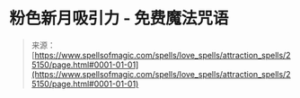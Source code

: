 <!--yml

category: 未分类

date: 2024-06-12 19:11:49

-->

# 粉色新月吸引力 - 免费魔法咒语

> 来源：[https://www.spellsofmagic.com/spells/love_spells/attraction_spells/25150/page.html#0001-01-01](https://www.spellsofmagic.com/spells/love_spells/attraction_spells/25150/page.html#0001-01-01)
